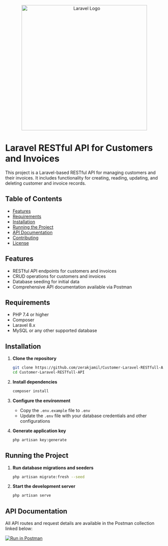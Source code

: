 <p align="center"><a href="https://laravel.com" target="_blank"><img src="https://raw.githubusercontent.com/laravel/art/master/logo-lockup/5%20SVG/2%20CMYK/1%20Full%20Color/laravel-logolockup-cmyk-red.svg" width="400" alt="Laravel Logo"></a></p>

# Laravel RESTful API for Customers and Invoices

This project is a Laravel-based RESTful API for managing customers and their invoices. It includes functionality for creating, reading, updating, and deleting customer and invoice records.

## Table of Contents
- [Features](#features)
- [Requirements](#requirements)
- [Installation](#installation)
- [Running the Project](#running-the-project)
- [API Documentation](#api-documentation)
- [Contributing](#contributing)
- [License](#license)

## Features
- RESTful API endpoints for customers and invoices
- CRUD operations for customers and invoices
- Database seeding for initial data
- Comprehensive API documentation available via Postman

## Requirements
- PHP 7.4 or higher
- Composer
- Laravel 8.x
- MySQL or any other supported database

## Installation
1. **Clone the repository**
    ```sh
    git clone https://github.com/zerakjamil/Customer-Laravel-RESTfull-API.git
    cd Customer-Laravel-RESTfull-API
    ```

2. **Install dependencies**
    ```sh
    composer install
    ```

3. **Configure the environment**
    - Copy the `.env.example` file to `.env`
    - Update the `.env` file with your database credentials and other configurations

4. **Generate application key**
    ```sh
    php artisan key:generate
    ```

## Running the Project
1. **Run database migrations and seeders**
    ```sh
    php artisan migrate:fresh --seed
    ```

2. **Start the development server**
    ```sh
    php artisan serve
    ```

## API Documentation
All API routes and request details are available in the Postman collection linked below:

[![Run in Postman](https://run.pstmn.io/button.svg)](https://api.postman.com/collections/28087875-7a617646-52df-4c25-8664-9dbd5d9264e1?access_key=PMAT-01J03R2JK5Q6XM4GC7NM8T4JVQ)
